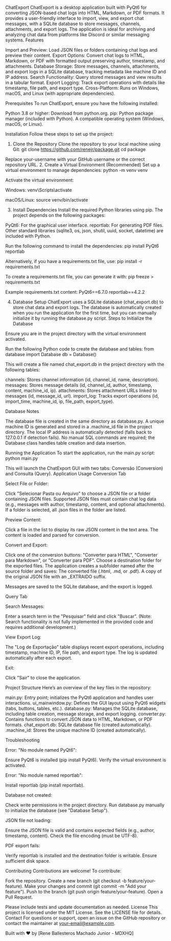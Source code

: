 ChatExport
ChatExport is a desktop application built with PyQt6 for converting JSON-based chat logs into HTML, Markdown, or PDF formats. It provides a user-friendly interface to import, view, and export chat messages, with a SQLite database to store messages, channels, attachments, and export logs. The application is ideal for archiving and analyzing chat data from platforms like Discord or similar messaging systems.
Features

Import and Preview: Load JSON files or folders containing chat logs and preview their content.
Export Options: Convert chat logs to HTML, Markdown, or PDF with formatted output preserving author, timestamp, and attachments.
Database Storage: Store messages, channels, attachments, and export logs in a SQLite database, tracking metadata like machine ID and IP address.
Search Functionality: Query stored messages and view results in a tabular format.
Export Logging: Track export operations with details like timestamp, file path, and export type.
Cross-Platform: Runs on Windows, macOS, and Linux (with appropriate dependencies).

Prerequisites
To run ChatExport, ensure you have the following installed:

Python 3.8 or higher: Download from python.org.
pip: Python package manager (included with Python).
A compatible operating system (Windows, macOS, or Linux).

Installation
Follow these steps to set up the project:
1. Clone the Repository
Clone the repository to your local machine using Git:
git clone https://github.com/renejr/package.git
cd package

Replace your-username with your GitHub username or the correct repository URL.
2. Create a Virtual Environment (Recommended)
Set up a virtual environment to manage dependencies:
python -m venv venv

Activate the virtual environment:

Windows:
venv\Scripts\activate


macOS/Linux:
source venv/bin/activate



3. Install Dependencies
Install the required Python libraries using pip. The project depends on the following packages:

PyQt6: For the graphical user interface.
reportlab: For generating PDF files.
Other standard libraries (sqlite3, os, json, shutil, uuid, socket, datetime) are included with Python.

Run the following command to install the dependencies:
pip install PyQt6 reportlab

Alternatively, if you have a requirements.txt file, use:
pip install -r requirements.txt

To create a requirements.txt file, you can generate it with:
pip freeze > requirements.txt

Example requirements.txt content:
PyQt6==6.7.0
reportlab==4.2.2

4. Database Setup
ChatExport uses a SQLite database (chat_export.db) to store chat data and export logs. The database is automatically created when you run the application for the first time, but you can manually initialize it by running the database.py script.
Steps to Initialize the Database

Ensure you are in the project directory with the virtual environment activated.

Run the following Python code to create the database and tables:
from database import Database
db = Database()

This will create a file named chat_export.db in the project directory with the following tables:

channels: Stores channel information (id, channel_id, name, description).
messages: Stores message details (id, channel_id, author, timestamp, content, machine_id, ip).
attachments: Stores attachment URLs linked to messages (id, message_id, url).
import_log: Tracks export operations (id, import_time, machine_id, ip, file_path, export_type).



Database Notes

The database file is created in the same directory as database.py.
A unique machine ID is generated and stored in a .machine_id file in the project directory.
The local IP address is automatically detected (falls back to 127.0.0.1 if detection fails).
No manual SQL commands are required; the Database class handles table creation and data insertion.

Running the Application
To start the application, run the main.py script:
python main.py

This will launch the ChatExport GUI with two tabs: Conversão (Conversion) and Consulta (Query).
Application Usage
Conversion Tab

Select File or Folder:

Click "Selecionar Pasta ou Arquivo" to choose a JSON file or a folder containing JSON files.
Supported JSON files must contain chat log data (e.g., messages with author, timestamp, content, and optional attachments).
If a folder is selected, all .json files in the folder are listed.


Preview Content:

Click a file in the list to display its raw JSON content in the text area.
The content is loaded and parsed for conversion.


Convert and Export:

Click one of the conversion buttons: "Converter para HTML", "Converter para Markdown", or "Converter para PDF".
Choose a destination folder for the exported files.
The application creates a subfolder named after the source folder and saves:
The converted file (.html, .md, or .pdf).
A copy of the original JSON file with an _EXTRAIDO suffix.


Messages are saved to the SQLite database, and the export is logged.



Query Tab

Search Messages:

Enter a search term in the "Pesquisar" field and click "Buscar".
(Note: Search functionality is not fully implemented in the provided code and requires additional development.)


View Export Log:

The "Log de Exportação" table displays recent export operations, including timestamp, machine ID, IP, file path, and export type.
The log is updated automatically after each export.


Exit:

Click "Sair" to close the application.



Project Structure
Here’s an overview of the key files in the repository:

main.py: Entry point; initializes the PyQt6 application and handles user interactions.
ui_mainwindow.py: Defines the GUI layout using PyQt6 widgets (tabs, buttons, tables, etc.).
database.py: Manages the SQLite database, including table creation, message storage, and export logging.
converter.py: Contains functions to convert JSON data to HTML, Markdown, or PDF formats.
chat_export.db: SQLite database file (created automatically).
.machine_id: Stores the unique machine ID (created automatically).

Troubleshooting

Error: "No module named PyQt6":

Ensure PyQt6 is installed (pip install PyQt6).
Verify the virtual environment is activated.


Error: "No module named reportlab":

Install reportlab (pip install reportlab).


Database not created:

Check write permissions in the project directory.
Run database.py manually to initialize the database (see "Database Setup").


JSON file not loading:

Ensure the JSON file is valid and contains expected fields (e.g., author, timestamp, content).
Check the file encoding (must be UTF-8).


PDF export fails:

Verify reportlab is installed and the destination folder is writable.
Ensure sufficient disk space.



Contributing
Contributions are welcome! To contribute:

Fork the repository.
Create a new branch (git checkout -b feature/your-feature).
Make your changes and commit (git commit -m "Add your feature").
Push to the branch (git push origin feature/your-feature).
Open a Pull Request.

Please include tests and update documentation as needed.
License
This project is licensed under the MIT License. See the LICENSE file for details.
Contact
For questions or support, open an issue on the GitHub repository or contact the maintainer at your-email@example.com.

Built with ❤️ by [Rene Ballesteros Machado Junior - MDXHQ]
